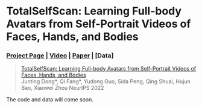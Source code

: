 # TotalSelfScan: Learning Full-body Avatars from Self-Portrait Videos of Faces, Hands, and Bodies
### [Project Page](https://zju3dv.github.io/TotalSelfScan/) | [Video](https://www.youtube.com/watch?v=zbNJsqhkees) | [Paper](https://openreview.net/pdf?id=lgj33-O1Ely) | [Data]

> [TotalSelfScan: Learning Full-body Avatars from Self-Portrait Videos of Faces, Hands, and Bodies](https://openreview.net/pdf?id=lgj33-O1Ely)  
> Junting Dong*, Qi Fang*, Yudong Guo, Sida Peng, Qing Shuai, Hujun Bao, Xiaowei Zhou
> NeurIPS 2022

The code and data will come soon.
